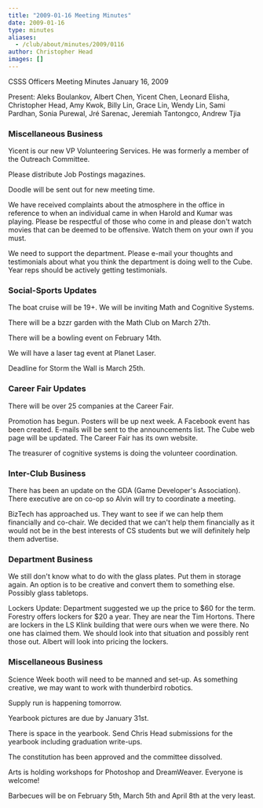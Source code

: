 ```yaml
---
title: "2009-01-16 Meeting Minutes"
date: 2009-01-16
type: minutes
aliases:
  - /club/about/minutes/2009/0116
author: Christopher Head
images: []
---
```


CSSS Officers Meeting Minutes
January 16, 2009

Present: Aleks Boulankov, Albert Chen, Yicent Chen, Leonard Elisha, Christopher Head, Amy Kwok, Billy Lin, Grace Lin, Wendy Lin, Sami Pardhan, Sonia Purewal, Jré Sarenac, Jeremiah Tantongco, Andrew Tjia

### Miscellaneous Business

Yicent is our new VP Volunteering Services. He was formerly a member of the Outreach Committee.

Please distribute Job Postings magazines.

Doodle will be sent out for new meeting time.

We have received complaints about the atmosphere in the office in reference to when an individual came in when Harold and Kumar was playing. Please be respectful of those who come in and please don't watch movies that can be deemed to be offensive. Watch them on your own if you must.

We need to support the department. Please e-mail your thoughts and testimonials about what you think the department is doing well to the Cube. Year reps should be actively getting testimonials.

### Social-Sports Updates

The boat cruise will be 19+. We will be inviting Math and Cognitive Systems.

There will be a bzzr garden with the Math Club on March 27th.

There will be a bowling event on February 14th.

We will have a laser tag event at Planet Laser.

Deadline for Storm the Wall is March 25th.

### Career Fair Updates

There will be over 25 companies at the Career Fair.

Promotion has begun. Posters will be up next week. A Facebook event has been created. E-mails will be sent to the announcements list. The Cube web page will be updated. The Career Fair has its own website.

The treasurer of cognitive systems is doing the volunteer coordination.

### Inter-Club Business

There has been an update on the GDA (Game Developer's Association). There executive are on co-op so Alvin will try to coordinate a meeting.

BizTech has approached us. They want to see if we can help them financially and co-chair. We decided that we can't help them financially as it would not be in the best interests of CS students but we will definitely help them advertise.

### Department Business

We still don't know what to do with the glass plates. Put them in storage again. An option is to be creative and convert them to something else. Possibly glass tabletops.

Lockers Update: Department suggested we up the price to $60 for the term. Forestry offers lockers for $20 a year. They are near the Tim Hortons. There are lockers in the LS Klink building that were ours when we were there. No one has claimed them. We should look into that situation and possibly rent those out. Albert will look into pricing the lockers.

### Miscellaneous Business

Science Week booth will need to be manned and set-up. As something creative, we may want to work with thunderbird robotics.

Supply run is happening tomorrow.

Yearbook pictures are due by January 31st.

There is space in the yearbook. Send Chris Head submissions for the yearbook including graduation write-ups.

The constitution has been approved and the committee dissolved.

Arts is holding workshops for Photoshop and DreamWeaver. Everyone is welcome!

Barbecues will be on February 5th, March 5th and April 8th at the very least.
